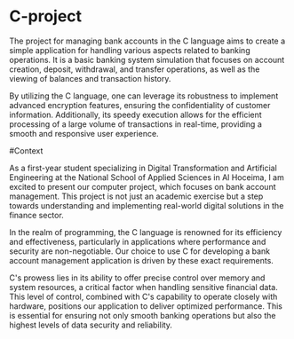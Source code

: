 # C-project

The project for managing bank accounts in the C language aims to create a simple application for handling various aspects related to banking operations. It is a basic banking system simulation that focuses on account creation, deposit, withdrawal, and transfer operations, as well as the viewing of balances and transaction history.

By utilizing the C language, one can leverage its robustness to implement advanced encryption features, ensuring the confidentiality of customer information. Additionally, its speedy execution allows for the efficient processing of a large volume of transactions in real-time, providing a smooth and responsive user experience.

#Context

As a first-year student specializing in Digital Transformation and Artificial Engineering at the National School of Applied Sciences in Al Hoceima, I am excited to present our computer project, which focuses on bank account management. This project is not just an academic exercise but a step towards understanding and implementing real-world digital solutions in the finance sector.

In the realm of programming, the C language is renowned for its efficiency and effectiveness, particularly in applications where performance and security are non-negotiable. Our choice to use C for developing a bank account management application is driven by these exact requirements.

C's prowess lies in its ability to offer precise control over memory and system resources, a critical factor when handling sensitive financial data. This level of control, combined with C's capability to operate closely with hardware, positions our application to deliver optimized performance. This is essential for ensuring not only smooth banking operations but also the highest levels of data security and reliability.
